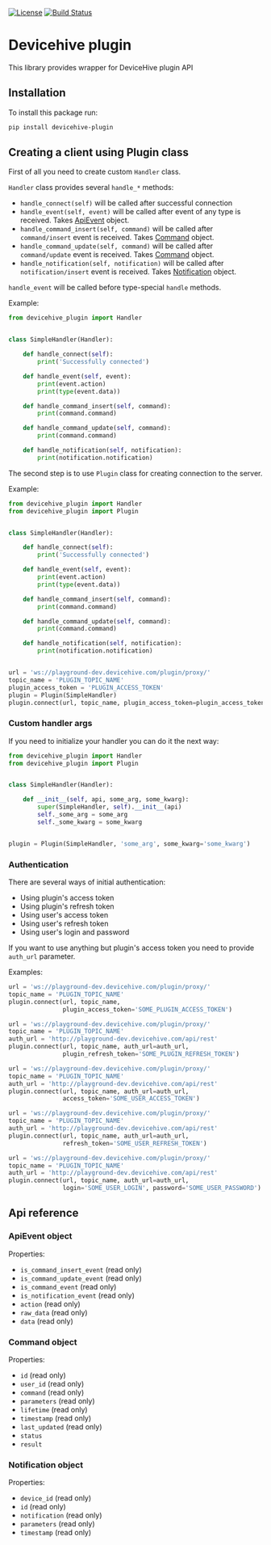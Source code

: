 [![License](https://img.shields.io/badge/License-Apache%202.0-blue.svg?style=flat-square)](LICENSE) [![Build Status](https://travis-ci.org/devicehive/devicehive-plugin-python.svg?branch=master)](https://travis-ci.org/devicehive/devicehive-plugin-python)

# Devicehive plugin
This library provides wrapper for DeviceHive plugin API

## Installation

To install this package run:
```bash
pip install devicehive-plugin
```

## Creating a client using Plugin class

First of all you need to create custom `Handler` class.

`Handler` class provides several `handle_*` methods:
* `handle_connect(self)` will be called after successful connection
* `handle_event(self, event)` will be called after event of any type is received. Takes [ApiEvent](#apievent-object) object.
* `handle_command_insert(self, command)` will be called after `command/insert` event is received. Takes [Command](#command-object) object.
* `handle_command_update(self, command)` will be called after `command/update` event is received. Takes [Command](#command-object) object.
* `handle_notification(self, notification)` will be called after `notification/insert` event is received. Takes [Notification](#notification-object) object.

`handle_event` will be called before type-special `handle` methods.

Example:

```python
from devicehive_plugin import Handler


class SimpleHandler(Handler):

    def handle_connect(self):
        print('Successfully connected')

    def handle_event(self, event):
        print(event.action)
        print(type(event.data))

    def handle_command_insert(self, command):
        print(command.command)

    def handle_command_update(self, command):
        print(command.command)

    def handle_notification(self, notification):
        print(notification.notification)
```

The second step is to use `Plugin` class for creating connection to the server.

Example:

```python
from devicehive_plugin import Handler
from devicehive_plugin import Plugin


class SimpleHandler(Handler):

    def handle_connect(self):
        print('Successfully connected')

    def handle_event(self, event):
        print(event.action)
        print(type(event.data))

    def handle_command_insert(self, command):
        print(command.command)

    def handle_command_update(self, command):
        print(command.command)

    def handle_notification(self, notification):
        print(notification.notification)


url = 'ws://playground-dev.devicehive.com/plugin/proxy/'
topic_name = 'PLUGIN_TOPIC_NAME'
plugin_access_token = 'PLUGIN_ACCESS_TOKEN'
plugin = Plugin(SimpleHandler)
plugin.connect(url, topic_name, plugin_access_token=plugin_access_token)
```

### Custom handler args

If you need to initialize your handler you can do it the next way:

```python
from devicehive_plugin import Handler
from devicehive_plugin import Plugin


class SimpleHandler(Handler):

    def __init__(self, api, some_arg, some_kwarg):
        super(SimpleHandler, self).__init__(api)
        self._some_arg = some_arg
        self._some_kwarg = some_kwarg


plugin = Plugin(SimpleHandler, 'some_arg', some_kwarg='some_kwarg')
```

### Authentication

There are several ways of initial authentication:

* Using plugin's access token
* Using plugin's refresh token
* Using user's access token
* Using user's refresh token
* Using user's login and password

If you want to use anything but plugin's access token you need to provide `auth_url` parameter.

Examples:

```python
url = 'ws://playground-dev.devicehive.com/plugin/proxy/'
topic_name = 'PLUGIN_TOPIC_NAME'
plugin.connect(url, topic_name,
               plugin_access_token='SOME_PLUGIN_ACCESS_TOKEN')
```

```python
url = 'ws://playground-dev.devicehive.com/plugin/proxy/'
topic_name = 'PLUGIN_TOPIC_NAME'
auth_url = 'http://playground-dev.devicehive.com/api/rest'
plugin.connect(url, topic_name, auth_url=auth_url,
               plugin_refresh_token='SOME_PLUGIN_REFRESH_TOKEN')
```

```python
url = 'ws://playground-dev.devicehive.com/plugin/proxy/'
topic_name = 'PLUGIN_TOPIC_NAME'
auth_url = 'http://playground-dev.devicehive.com/api/rest'
plugin.connect(url, topic_name, auth_url=auth_url,
               access_token='SOME_USER_ACCESS_TOKEN')
```

```python
url = 'ws://playground-dev.devicehive.com/plugin/proxy/'
topic_name = 'PLUGIN_TOPIC_NAME'
auth_url = 'http://playground-dev.devicehive.com/api/rest'
plugin.connect(url, topic_name, auth_url=auth_url,
               refresh_token='SOME_USER_REFRESH_TOKEN')
```

```python
url = 'ws://playground-dev.devicehive.com/plugin/proxy/'
topic_name = 'PLUGIN_TOPIC_NAME'
auth_url = 'http://playground-dev.devicehive.com/api/rest'
plugin.connect(url, topic_name, auth_url=auth_url,
               login='SOME_USER_LOGIN', password='SOME_USER_PASSWORD')
```

## Api reference

### ApiEvent object

Properties:

* `is_command_insert_event` (read only)
* `is_command_update_event` (read only)
* `is_command_event` (read only)
* `is_notification_event` (read only)
* `action` (read only)
* `raw_data` (read only)
* `data` (read only)

### Command object

Properties:

* `id` (read only)
* `user_id` (read only)
* `command` (read only)
* `parameters` (read only)
* `lifetime` (read only)
* `timestamp` (read only)
* `last_updated` (read only)
* `status`
* `result`

### Notification object

Properties:

* `device_id` (read only)
* `id` (read only)
* `notification` (read only)
* `parameters` (read only)
* `timestamp` (read only)
